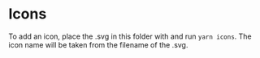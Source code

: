 # Icons 

To add an icon, place the .svg in this folder with and run `yarn icons`. The icon name will be taken from the filename of the .svg. 
